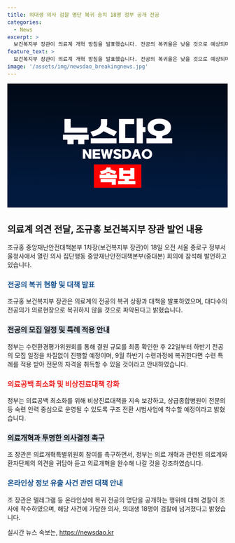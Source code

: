 ```yaml
---
title: 의대생 의사 검찰 명단 복귀 송치 18명 정부 공개 전공
categories:
  - News
excerpt: >
  보건복지부 장관이 의료계 개혁 방침을 발표했습니다. 전공의 복귀율은 낮을 것으로 예상되며, 복귀한 의사들에게는 특례를 적용할 예정이며, 의료공백 최소화와 의료개혁을 위한 대책을 마련 중이라고 전했습니다. 또한, 온라인상에 전공의 명단을 공개하는 행위에 가담한 의사 18명이 검찰에 넘겨졌다고 밝혔습니다. 해당 사건에 대한 대응과 함께, 의료계의 협조를 촉구하며 의료정상화를 위한 노력을 다짐했습니다.
feature_text: >
  보건복지부 장관이 의료계 개혁 방침을 발표했습니다. 전공의 복귀율은 낮을 것으로 예상되며, 복귀한 의사들에게는 특례를 적용할 예정이며, 의료공백 최소화와 의료개혁을 위한 대책을 마련 중이라고 전했습니다. 또한, 온라인상에 전공의 명단을 공개하는 행위에 가담한 의사 18명이 검찰에 넘겨졌다고 밝혔습니다. 해당 사건에 대한 대응과 함께, 의료계의 협조를 촉구하며 의료정상화를 위한 노력을 다짐했습니다.
image: '/assets/img/newsdao_breakingnews.jpg'
---
```


<p><img src="/assets/img/newsdao_breakingnews.jpg" alt="ranknews 속보" /></p>

<h2 data-ke-size="size26">의료계 의견 전달, 조규홍 보건복지부 장관 발언 내용</h2>

<p data-ke-size="size16">조규홍 중앙재난안전대책본부 1차장(보건복지부 장관)이 18일 오전 서울 종로구 정부서울청사에서 열린 의사 집단행동 중앙재난안전대책본부(중대본) 회의에 참석해 발언하고 있습니다.</p>

<h3><b><span style="color: #1a5490;">전공의 복귀 현황 및 대책 발표</span></b></h3>

<p data-ke-size="size16">조규홍 보건복지부 장관은 의료계의 전공의 복귀 상황과 대책을 발표하였으며, 대다수의 전공의가 의료현장으로 복귀하지 않을 것으로 파악된다고 밝혔습니다.</p>

<h3><b><span style="background-color: #21538527;">전공의 모집 일정 및 특례 적용 안내</span></b></h3>

<p data-ke-size="size16">정부는 수련환경평가위원회를 통해 결원 규모를 최종 확인한 후 22일부터 하반기 전공의 모집 일정을 차질없이 진행할 예정이며, 9월 하반기 수련과정에 복귀한다면 수련 특례를 적용 받아 전문의 자격을 취득할 수 있을 것이라고 안내하였습니다.</p>

<h3><b><span style="color: #ee2323;">의료공백 최소화 및 비상진료대책 강화</span></b></h3>

<p data-ke-size="size16">정부는 의료공백 최소화를 위해 비상진료대책을 지속 보강하고, 상급종합병원이 전문의 등 숙련 인력 중심으로 운영될 수 있도록 구조 전환 시범사업에 착수할 예정이라고 밝혔습니다.</p>

<h3><b><span style="background-color: #21538527;">의료개혁과 투명한 의사결정 촉구</span></b></h3>

<p data-ke-size="size16">조 장관은 의료개혁특별위원회 참여를 촉구하면서, 정부는 의료 개혁과 관련된 의료계와 환자단체의 의견을 귀담아 듣고 의료개혁을 완수해 나갈 것을 강조하였습니다.</p>

<h3><b><span style="color: #1a5490;">온라인상 정보 유출 사건 관련 대책 안내</span></b></h3>

<p data-ke-size="size16">조 장관은 텔레그램 등 온라인상에 복귀 전공의 명단을 공개하는 행위에 대해 경찰이 조사에 착수하였으며, 해당 사건에 가담한 의사, 의대생 18명이 검찰에 넘겨졌다고 밝혔습니다.</p>
실시간 뉴스 속보는, <a href="https://newsdao.kr" rel="dofollow">https://newsdao.kr</a>


